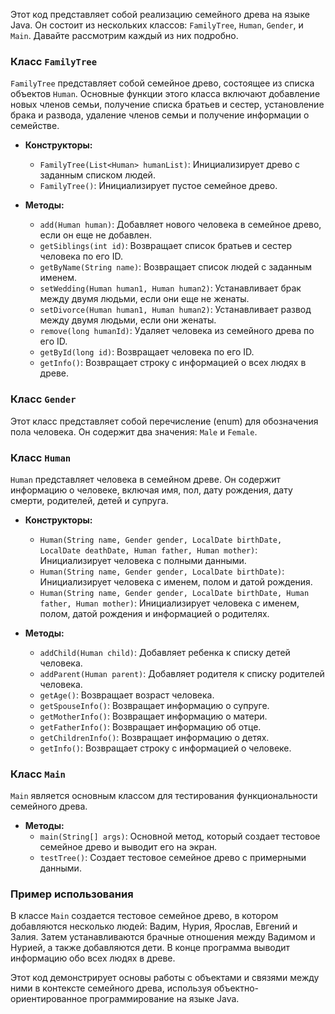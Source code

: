 Этот код представляет собой реализацию семейного древа на языке Java. Он состоит из нескольких классов: `FamilyTree`, `Human`, `Gender`, и `Main`. Давайте рассмотрим каждый из них подробно.

### Класс `FamilyTree`

`FamilyTree` представляет собой семейное древо, состоящее из списка объектов `Human`. Основные функции этого класса включают добавление новых членов семьи, получение списка братьев и сестер, установление брака и развода, удаление членов семьи и получение информации о семействе.

- **Конструкторы:**
    - `FamilyTree(List<Human> humanList)`: Инициализирует древо с заданным списком людей.
    - `FamilyTree()`: Инициализирует пустое семейное древо.

- **Методы:**
    - `add(Human human)`: Добавляет нового человека в семейное древо, если он еще не добавлен.
    - `getSiblings(int id)`: Возвращает список братьев и сестер человека по его ID.
    - `getByName(String name)`: Возвращает список людей с заданным именем.
    - `setWedding(Human human1, Human human2)`: Устанавливает брак между двумя людьми, если они еще не женаты.
    - `setDivorce(Human human1, Human human2)`: Устанавливает развод между двумя людьми, если они женаты.
    - `remove(long humanId)`: Удаляет человека из семейного древа по его ID.
    - `getById(long id)`: Возвращает человека по его ID.
    - `getInfo()`: Возвращает строку с информацией о всех людях в древе.

### Класс `Gender`

Этот класс представляет собой перечисление (enum) для обозначения пола человека. Он содержит два значения: `Male` и `Female`.

### Класс `Human`

`Human` представляет человека в семейном древе. Он содержит информацию о человеке, включая имя, пол, дату рождения, дату смерти, родителей, детей и супруга.

- **Конструкторы:**
    - `Human(String name, Gender gender, LocalDate birthDate, LocalDate deathDate, Human father, Human mother)`: Инициализирует человека с полными данными.
    - `Human(String name, Gender gender, LocalDate birthDate)`: Инициализирует человека с именем, полом и датой рождения.
    - `Human(String name, Gender gender, LocalDate birthDate, Human father, Human mother)`: Инициализирует человека с именем, полом, датой рождения и информацией о родителях.

- **Методы:**
    - `addChild(Human child)`: Добавляет ребенка к списку детей человека.
    - `addParent(Human parent)`: Добавляет родителя к списку родителей человека.
    - `getAge()`: Возвращает возраст человека.
    - `getSpouseInfo()`: Возвращает информацию о супруге.
    - `getMotherInfo()`: Возвращает информацию о матери.
    - `getFatherInfo()`: Возвращает информацию об отце.
    - `getChildrenInfo()`: Возвращает информацию о детях.
    - `getInfo()`: Возвращает строку с информацией о человеке.

### Класс `Main`

`Main` является основным классом для тестирования функциональности семейного древа.

- **Методы:**
    - `main(String[] args)`: Основной метод, который создает тестовое семейное древо и выводит его на экран.
    - `testTree()`: Создает тестовое семейное древо с примерными данными.

### Пример использования

В классе `Main` создается тестовое семейное древо, в котором добавляются несколько людей: Вадим, Нурия, Ярослав, Евгений и Залия. Затем устанавливаются брачные отношения между Вадимом и Нурией, а также добавляются дети. В конце программа выводит информацию обо всех людях в древе.

Этот код демонстрирует основы работы с объектами и связями между ними в контексте семейного древа, используя объектно-ориентированное программирование на языке Java.